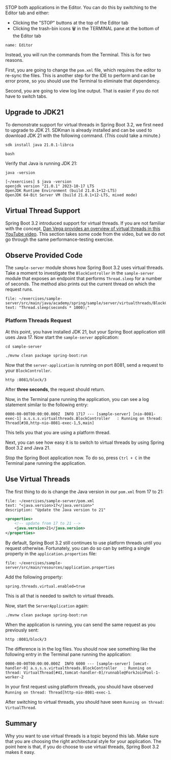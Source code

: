 STOP both applications in the Editor. You can do this by switching to the Editor tab and either:

- Clicking the "STOP" buttons at the top of the Editor tab
- Clicking the trash-bin icons 🗑️ in the TERMINAL pane at the bottom of the Editor tab

```dashboard:open-dashboard
name: Editor
```

Instead, you will run the commands from the Terminal. This is for two reasons.

First, you are going to change the `pom.xml` file, which requires the editor to re-sync the files. This is another step for the IDE to perform and can be error prone, so you should use the Terminal to eliminate that dependency.

Second, you are going to view log line output. That is easier if you do not have to switch tabs.

## Upgrade to JDK21

To demonstrate support for virtual threads in Spring Boot 3.2, we first need to upgrade to JDK 21. SDKman is already installed and can be used to download JDK 21 with the following command. (This could take a minute.)

```execute
sdk install java 21.0.1-librca
```

```execute
bash
```

Verify that Java is running JDK 21:

```execute
java -version
```

```shell
[~/exercises] $ java -version
openjdk version "21.0.1" 2023-10-17 LTS
OpenJDK Runtime Environment (build 21.0.1+12-LTS)
OpenJDK 64-Bit Server VM (build 21.0.1+12-LTS, mixed mode)
```

## Virtual Thread Support

Spring Boot 3.2 introduced support for virtual threads. If you are not familiar with the concept, [Dan Vega provides an overview of virtual threads in this YouTube video](https://www.youtube.com/watch?v=THavIYnlwck). This section takes some code from the video, but we do not go through the same performance-testing exercise.

## Observe Provided Code

The `sample-server` module shows how Spring Boot 3.2 uses virtual threads. Take a moment to investigate the `BlockController` in the `sample-server` module that exposes an endpoint that performs `Thread.sleep` for a number of seconds. The method also prints out the current thread on which the request runs.

```editor:select-matching-text
file: ~/exercises/sample-server/src/main/java/academy/spring/sample/server/virtualthreads/BlockController.java
text: "Thread.sleep(seconds * 1000);"
```

### Platform Threads Request

At this point, you have installed JDK 21, but your Spring Boot application still uses Java 17. Now start the `sample-server` application:

```execute-1
cd sample-server
```

```execute-1
./mvnw clean package spring-boot:run
```

Now that the `server-application` is running on port 8081, send a request to your `BlockController`.

```execute-2
http :8081/block/3
```

After **three seconds**, the request should return.

Now, in the Terminal pane running the application, you can see a log statement similar to the following entry:

```shell
0000-00-00T00:00:00.000Z  INFO 1717 --- [sample-server] [nio-8081-exec-1] a.s.s.s.virtualthreads.BlockController   : Running on thread: Thread[#38,http-nio-8081-exec-1,5,main]
```

This tells you that you are using a platform thread.

Next, you can see how easy it is to switch to virtual threads by using Spring Boot 3.2 and Java 21.

Stop the Spring Boot application now. To do so, press `Ctrl + C` in the Terminal pane running the application.

## Use Virtual Threads

The first thing to do is change the Java version in our `pom.xml` from 17 to 21:

```editor:select-matching-text
file: ~/exercises/sample-server/pom.xml
text: "<java.version>17</java.version>"
description: "Update the Java version to 21"
```

```xml
<properties>
	<!-- update from 17 to 21 -->
	<java.version>21</java.version>
</properties>
```

By default, Spring Boot 3.2 still continues to use platform threads until you request otherwise. Fortunately, you can do so can by setting a single property in the `application.properties` file:

```editor:open-file
file: ~/exercises/sample-server/src/main/resources/application.properties
```

Add the following property:

```
spring.threads.virtual.enabled=true
```

This is all that is needed to switch to virtual threads.

Now, start the `ServerApplication` again:

```execute-1
./mvnw clean package spring-boot:run
```

When the application is running, you can send the same request as you previously sent:

```execute-2
http :8081/block/3
```

The difference is in the log files. You should now see something like the following entry in the Terminal pane running the application:

```shell
0000-00-00T00:00:00.000Z  INFO 6000 --- [sample-server] [omcat-handler-0] a.s.s.s.virtualthreads.BlockController   : Running on thread: VirtualThread[#41,tomcat-handler-0]/runnable@ForkJoinPool-1-worker-2
```

In your first request using platform threads, you should have observed `Running on thread: Thread[http-nio-8081-exec-1`.

After switching to virtual threads, you should have seen `Running on thread: VirtualThread`.

## Summary

Why you want to use virtual threads is a topic beyond this lab. Make sure that you are choosing the right architectural style for your application. The point here is that, if you do choose to use virtual threads, Spring Boot 3.2 makes it easy.
